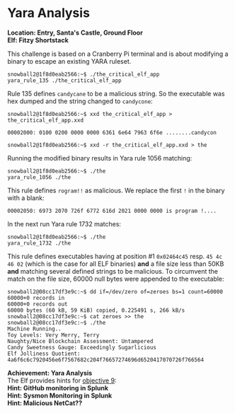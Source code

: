# Yara Analysis
**Location: Entry, Santa's Castle, Ground Floor**  
**Elf: Fitzy Shortstack**

This challenge is based on a Cranberry Pi terminal and is about modifying a binary to escape an existing YARA ruleset.

```
snowball2@1f8d0eab2566:~$ ./the_critical_elf_app
yara_rule_135 ./the_critical_elf_app
```
Rule 135 defines `candycane` to be a malicious string.
So the executable was hex dumped and the string changed to `candycone`:
```
snowball2@1f8d0eab2566:~$ xxd the_critical_elf_app > the_critical_elf_app.xxd
```
```
00002000: 0100 0200 0000 0000 6361 6e64 7963 6f6e ........candycon
```
```
snowball2@1f8d0eab2566:~$ xxd -r the_critical_elf_app.xxd > the
```

Running the modified binary results in Yara rule 1056 matching:
```
snowball2@1f8d0eab2566:~$ ./the
yara_rule_1056 ./the
```
This rule defines `rogram!!` as malicious.
We replace the first `!` in the binary with a blank:
```
00002050: 6973 2070 726f 6772 616d 2021 0000 0000 is program !....
```

In the next run Yara rule 1732 matches:
```
snowball2@1f8d0eab2566:~$ ./the
yara_rule_1732 ./the
```
This rule defines executables having at position #1 `0x02464c45` resp. `45 4c 46 02` (which is the case for all ELF binaries) **and** a file size less than 50KB **and** matching several defined strings to be malicious.
To circumvent the match on the file size, 60000 null bytes were appended to the executable:
```
snowball2@08cc17df3e9c:~$ dd if=/dev/zero of=zeroes bs=1 count=60000
60000+0 records in
60000+0 records out
60000 bytes (60 kB, 59 KiB) copied, 0.225491 s, 266 kB/s
snowball2@08cc17df3e9c:~$ cat zeroes >> the
snowball2@08cc17df3e9c:~$ ./the
Machine Running..
Toy Levels: Very Merry, Terry
Naughty/Nice Blockchain Assessment: Untampered
Candy Sweetness Gauge: Exceedingly Sugarlicious
Elf Jolliness Quotient: 4a6f6c6c7920456e6f7567682c204f76657274696d6520417070726f766564
```

**Achievement: Yara Analysis**  
The Elf provides hints for [objective 9](https://github.com/joergschwarzwaelder/hhc2021/tree/master/Objective-9):  
**Hint: GitHub monitoring in Splunk**  
**Hint: Sysmon Monitoring in Splunk**  
**Hint: Malicious NetCat??**
